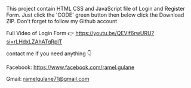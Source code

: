 This project contain HTML CSS and JavaScript file of Login and Register Form. Just click the 'CODE' green button then below click the Download ZIP. Don't forget to follow my Github account

Full Video of Login Form 👉 https://youtu.be/QEVif6rwURU?si=rLHdxLZAhATgRplT

contact me if you need anything 👇

Facebook: https://www.facebook.com/ramel.gulane

Gmail: ramelgulane71@gmail.com
